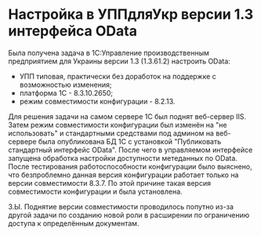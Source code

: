 <H1>Настройка в УППдляУкр версии 1.3 интерфейса OData</H1>
<p>
Была получена задача в 1С:Управление производственным предприятием для Украины версии 1.3 (1.3.61.2) настроить OData:
<ul type="square">
<li>УПП типовая, практически без доработок на поддержке с возможностью изменения;</li>
<li>платформа 1С - 8.3.10.2650;</li>
<li>режим совместимости конфигурации - 8.2.13.</li>
</ul>
<p>
Для решения задачи на самом сервере 1С был поднят веб-сервер IIS. Затем режим совместимости конфигурации был изменён на "не использовать" и стандартными средствами под админом на веб-сервере была опубликована БД 1С с установкой "Публиковать стандартный интерфейс OData". После чего в управляемом интерфейсе запущена обработка настройки доступности метеданных по OData. После тестирования работоспособности конфигурации было выяснено, что безпроблемно данная версия конфигурации работает только на версии совместимости 8.3.7. По этой причине такая версия совместимости конфигурации и была установлена.
<p>
З.Ы. Поднятие версии совместимости проводилось попутно из-за другой задачи по созданию новой роли в расширении по ограничению доступа к определённым документам.
